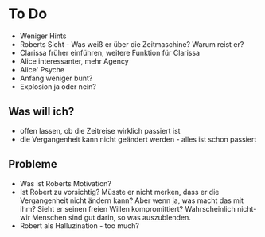 # To Do

* Weniger Hints
* Roberts Sicht - Was weiß er über die Zeitmaschine? Warum reist er?
* Clarissa früher einführen, weitere Funktion für Clarissa
* Alice interessanter, mehr Agency
* Alice' Psyche
* Anfang weniger bunt?
* Explosion ja oder nein?

## Was will ich?

* offen lassen, ob die Zeitreise wirklich passiert ist
* die Vergangenheit kann nicht geändert werden - alles ist schon passiert

## Probleme

* Was ist Roberts Motivation?
* Ist Robert zu vorsichtig? Müsste er nicht merken, dass er die Vergangenheit nicht
  ändern kann? Aber wenn ja, was macht das mit ihm? Sieht er seinen freien Willen
  kompromittiert? Wahrscheinlich nicht- wir Menschen sind gut darin, so was
  auszublenden.
* Robert als Halluzination - too much?
